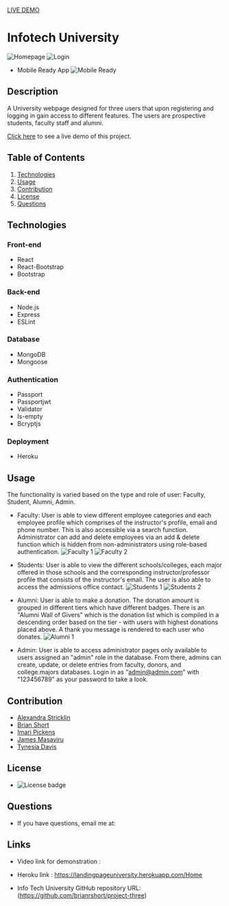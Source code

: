 [LIVE DEMO](https://landingpageuniversity.herokuapp.com/Home)

# Infotech University
![Homepage](/client/src/images/homeDemo1.png)
![Login](/client/src/images/loginDemo.png)

* Mobile Ready App
![Mobile Ready](/client/src/images/mobileDemo.jpg)


## Description
  A University webpage designed for three users that upon registering and logging in gain access to different features. The users are prospective students, faculty staff and alumni.

[Click here](https://landingpageuniversity.herokuapp.com/Home) to see a live demo of this project.
  
## Table of Contents
  1. [Technologies](#technologies)
  2. [Usage](#usage)
  3. [Contribution](#contribution)
  4. [License](#license)
  5. [Questions](#questions)

  ## Technologies
  ### Front-end
  * React
  * React-Bootstrap
  * Bootstrap

  ### Back-end
  * Node.js
  * Express
  * ESLint

  ### Database
  * MongoDB
  * Mongoose
  
  ### Authentication
  * Passport
  * Passportjwt
  * Validator
  * Is-empty
  * Bcryptjs

  ### Deployment
  * Heroku

  ## Usage
  The functionality is varied based on the type and role of user: Faculty, Student, Alumni, Admin.

  * Faculty: User is able to view different employee categories and each employee profile which comprises of the instructor's profile, email and phone number. This is also accessible via a search function. Administrator can add and delete employees via an add & delete function which is hidden from non-administrators using role-based authentication.
    ![Faculty 1](/client/src/images/facultyDemo1.png)
    ![Faculty 2](/client/src/images/facultyDemo2.png)


  * Students: User is able to view the different schools/colleges, each major offered in those schools and the corresponding instructor/professor profile that consists of the instructor's email. The user is also able to access the admissions office contact.
    ![Students 1](/client/src/images/studentsDemo1.png)
    ![Students 2](/client/src/images/studentsDemo2.png)


  * Alumni: User is able to make a donation. The donation amount is grouped in different tiers which have different badges. There is an "Alumni Wall of Givers" which is the donation list which is compiled in a descending order based on the tier - with users with highest donations placed above. A thank you message is rendered to each user who donates.
    ![Alumni 1](/client/src/images/alumniDemo.png)

  * Admin: User is able to access administrator pages only available to users assigned an "admin" role in the database. From there, admins can create, update, or delete entries from faculty, donors, and college.majors databases. Login in as "admin@admin.com" with "123456789" as your password to take a look. 

  ## Contribution
  - [Alexandra Stricklin](https://github.com/stricklin927)
  - [Brian Short](https://github.com/brianrshort)
  - [Imari Pickens](https://github.com/Picke1id)
  - [James Masaviru](https://github.com/jmasaviru)
  - [Tynesia Davis](https://github.com/Sivad13)
  
   ## License
  *  ![License badge](https://img.shields.io/badge/License-MIT-green)

  ## Questions
  * If you have questions, email me at: 

## Links

* Video link for demonstration :

* Heroku link : https://landingpageuniversity.herokuapp.com/Home

* Info Tech University GitHub repository URL: (https://github.com/brianrshort/project-three)
